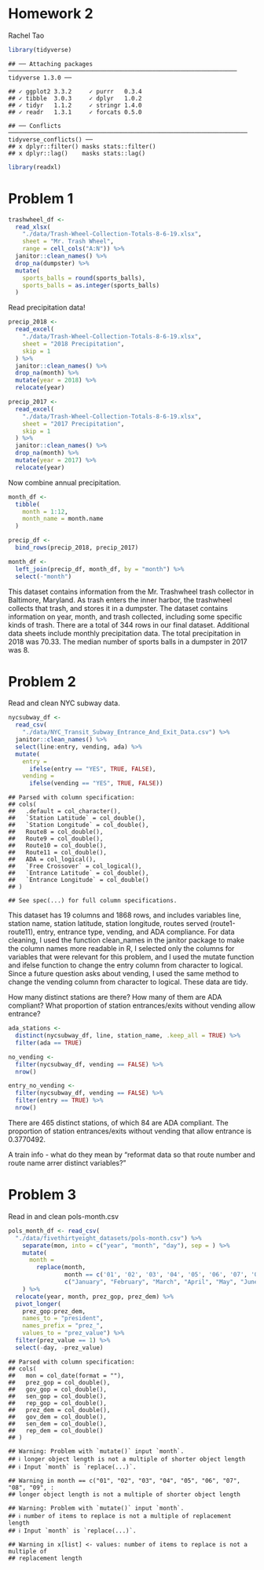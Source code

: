 Homework 2
================
Rachel Tao

``` r
library(tidyverse)
```

    ## ── Attaching packages ───────────────────────────────────────────────────────────────── tidyverse 1.3.0 ──

    ## ✓ ggplot2 3.3.2     ✓ purrr   0.3.4
    ## ✓ tibble  3.0.3     ✓ dplyr   1.0.2
    ## ✓ tidyr   1.1.2     ✓ stringr 1.4.0
    ## ✓ readr   1.3.1     ✓ forcats 0.5.0

    ## ── Conflicts ──────────────────────────────────────────────────────────────────── tidyverse_conflicts() ──
    ## x dplyr::filter() masks stats::filter()
    ## x dplyr::lag()    masks stats::lag()

``` r
library(readxl)
```

# Problem 1

``` r
trashwheel_df <- 
  read_xlsx(
    "./data/Trash-Wheel-Collection-Totals-8-6-19.xlsx",
    sheet = "Mr. Trash Wheel",
    range = cell_cols("A:N")) %>% 
  janitor::clean_names() %>% 
  drop_na(dumpster) %>% 
  mutate(
    sports_balls = round(sports_balls),
    sports_balls = as.integer(sports_balls)
  )
```

Read precipitation data\!

``` r
precip_2018 <- 
  read_excel(
    "./data/Trash-Wheel-Collection-Totals-8-6-19.xlsx",
    sheet = "2018 Precipitation",
    skip = 1
  ) %>% 
  janitor::clean_names() %>% 
  drop_na(month) %>% 
  mutate(year = 2018) %>% 
  relocate(year)

precip_2017 <- 
  read_excel(
    "./data/Trash-Wheel-Collection-Totals-8-6-19.xlsx",
    sheet = "2017 Precipitation",
    skip = 1
  ) %>% 
  janitor::clean_names() %>% 
  drop_na(month) %>% 
  mutate(year = 2017) %>% 
  relocate(year)
```

Now combine annual precipitation.

``` r
month_df <- 
  tibble(
    month = 1:12,
    month_name = month.name
  )

precip_df <- 
  bind_rows(precip_2018, precip_2017) 

month_df <- 
  left_join(precip_df, month_df, by = "month") %>% 
  select(-"month")
```

This dataset contains information from the Mr. Trashwheel trash
collector in Baltimore, Maryland. As trash enters the inner harbor, the
trashwheel collects that trash, and stores it in a dumpster. The dataset
contains information on year, month, and trash collected, including some
specific kinds of trash. There are a total of 344 rows in our final
dataset. Additional data sheets include monthly precipitation data. The
total precipitation in 2018 was 70.33. The median number of sports balls
in a dumpster in 2017 was 8.

# Problem 2

Read and clean NYC subway data.

``` r
nycsubway_df <- 
  read_csv(
    "./data/NYC_Transit_Subway_Entrance_And_Exit_Data.csv") %>% 
  janitor::clean_names() %>% 
  select(line:entry, vending, ada) %>% 
  mutate(
    entry = 
      ifelse(entry == "YES", TRUE, FALSE),
    vending = 
      ifelse(vending == "YES", TRUE, FALSE))
```

    ## Parsed with column specification:
    ## cols(
    ##   .default = col_character(),
    ##   `Station Latitude` = col_double(),
    ##   `Station Longitude` = col_double(),
    ##   Route8 = col_double(),
    ##   Route9 = col_double(),
    ##   Route10 = col_double(),
    ##   Route11 = col_double(),
    ##   ADA = col_logical(),
    ##   `Free Crossover` = col_logical(),
    ##   `Entrance Latitude` = col_double(),
    ##   `Entrance Longitude` = col_double()
    ## )

    ## See spec(...) for full column specifications.

This dataset has 19 columns and 1868 rows, and includes variables line,
station name, station latitude, station longitude, routes served
(route1-route11), entry, entrance type, vending, and ADA compliance. For
data cleaning, I used the function clean\_names in the janitor package
to make the column names more readable in R, I selected only the columns
for variables that were relevant for this problem, and I used the mutate
function and ifelse function to change the entry column from character
to logical. Since a future question asks about vending, I used the same
method to change the vending column from character to logical. These
data are tidy.

How many distinct stations are there? How many of them are ADA
compliant? What proportion of station entrances/exits without vending
allow entrance?

``` r
ada_stations <- 
  distinct(nycsubway_df, line, station_name, .keep_all = TRUE) %>% 
  filter(ada == TRUE)

no_vending <- 
  filter(nycsubway_df, vending == FALSE) %>% 
  nrow()

entry_no_vending <- 
  filter(nycsubway_df, vending == FALSE) %>% 
  filter(entry == TRUE) %>% 
  nrow()
```

There are 465 distinct stations, of which 84 are ADA compliant. The
proportion of station entrances/exits without vending that allow
entrance is 0.3770492.

A train info - what do they mean by “reformat data so that route number
and route name arrer distinct variables?”

# Problem 3

Read in and clean pols-month.csv

``` r
pols_month_df <- read_csv(
  "./data/fivethirtyeight_datasets/pols-month.csv") %>% 
    separate(mon, into = c("year", "month", "day"), sep = ) %>% 
    mutate(
      month = 
        replace(month, 
                month == c('01', '02', '03', '04', '05', '06', '07', '08', '09', '10', '11', '12'), 
                c("January", "February", "March", "April", "May", "June", "July", "August", "September", "October", "November", "December"))
    ) %>% 
  relocate(year, month, prez_gop, prez_dem) %>% 
  pivot_longer(
    prez_gop:prez_dem,
    names_to = "president",
    names_prefix = "prez_",
    values_to = "prez_value") %>%
  filter(prez_value == 1) %>% 
  select(-day, -prez_value)
```

    ## Parsed with column specification:
    ## cols(
    ##   mon = col_date(format = ""),
    ##   prez_gop = col_double(),
    ##   gov_gop = col_double(),
    ##   sen_gop = col_double(),
    ##   rep_gop = col_double(),
    ##   prez_dem = col_double(),
    ##   gov_dem = col_double(),
    ##   sen_dem = col_double(),
    ##   rep_dem = col_double()
    ## )

    ## Warning: Problem with `mutate()` input `month`.
    ## ℹ longer object length is not a multiple of shorter object length
    ## ℹ Input `month` is `replace(...)`.

    ## Warning in month == c("01", "02", "03", "04", "05", "06", "07", "08", "09", :
    ## longer object length is not a multiple of shorter object length

    ## Warning: Problem with `mutate()` input `month`.
    ## ℹ number of items to replace is not a multiple of replacement length
    ## ℹ Input `month` is `replace(...)`.

    ## Warning in x[list] <- values: number of items to replace is not a multiple of
    ## replacement length
